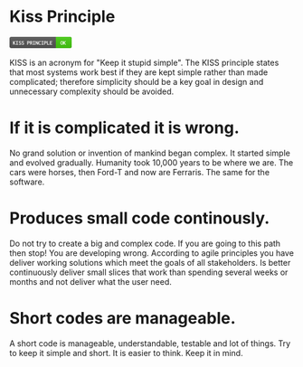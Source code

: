 # Kiss Principle

[![KIss Principle](images/kiss.png)](https://opensource.byjg.com/)


KISS is an acronym for "Keep it stupid simple". 
The KISS principle states that most systems work best if they are kept simple rather than made complicated; 
therefore simplicity should be a key goal in design and unnecessary complexity should be avoided. 

# If it is complicated it is wrong.

No grand solution or invention of mankind began complex. 
It started simple and evolved gradually. Humanity took 10,000 years to be where we are. 
The cars were horses, then Ford-T and now are Ferraris. The same for the software.

# Produces small code continously.

Do not try to create a big and complex code. 
If you are going to this path then stop! You are developing wrong. 
According to agile principles you have deliver working solutions which meet the goals of all stakeholders. 
Is better continuously deliver small slices that work than spending several weeks or months and not 
deliver what the user need.

# Short codes are manageable.

A short code is manageable, understandable, testable and lot of things. 
Try to keep it simple and short. It is easier to think. Keep it in mind.